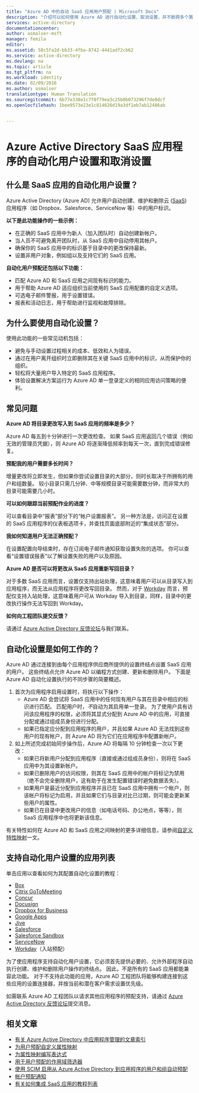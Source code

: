 ```yaml
---
title: "Azure AD 中的自动 SaaS 应用用户预配 | Microsoft Docs"
description: "介绍可以如何使用 Azure AD 进行自动化设置、取消设置，并不断跨多个第三方 SaaS 应用程序更新用户帐户。"
services: active-directory
documentationcenter: 
author: asmalser-msft
manager: femila
editor: 
ms.assetid: 58c5fa2d-bb33-4fba-8742-4441adf2cb62
ms.service: active-directory
ms.devlang: na
ms.topic: article
ms.tgt_pltfrm: na
ms.workload: identity
ms.date: 02/09/2016
ms.author: asmalser
translationtype: Human Translation
ms.sourcegitcommit: 6b77e338e1c7f0f79ea3c25b0b073296f7de0dcf
ms.openlocfilehash: 1bee9573e23e1c814626d19a3df1eb7ab12486ab


---
```

# <a name="automate-user-provisioning-and-deprovisioning-to-saas-applications-with-azure-active-directory"></a>Azure Active Directory SaaS 应用程序的自动化用户设置和取消设置
## <a name="what-is-automated-user-provisioning-for-saas-apps"></a>什么是 SaaS 应用的自动化用户设置？
Azure Active Directory (Azure AD) 允许用户自动创建、维护和删除云 ([SaaS](https://azure.microsoft.com/overview/what-is-saas/)) 应用程序（如 Dropbox、Salesforce、ServiceNow 等）中的用户标识。

**以下是此功能操作的一些示例：**

* 在正确的 SaaS 应用中为新人（加入团队时）自动创建新帐户。
* 当人员不可避免离开团队时，从 SaaS 应用中自动停用其帐户。
* 确保你的 SaaS 应用中的标识基于目录中的更改保持最新。
* 设置非用户对象，例如组以及支持它们的 SaaS 应用。

**自动化用户预配还包括以下功能：**

* 匹配 Azure AD 和 SaaS 应用之间现有标识的能力。
* 用于帮助 Azure AD 适应组织当前使用的 SaaS 应用配置的自定义选项。
* 可选电子邮件警报，用于设置错误。
* 报表和活动日志，用于帮助进行监视和故障排除。

## <a name="why-use-automated-provisioning"></a>为什么要使用自动化设置？
使用此功能的一些常见动机包括：

* 避免与手动设置过程相关的成本、低效和人为错误。
* 通过在用户离开组织时立即删除其在关键 SaaS 应用中的标识，从而保护你的组织。
* 轻松将大量用户导入特定的 SaaS 应用程序。
* 体验设置解决方案运行为 Azure AD 单一登录定义的相同应用访问策略的便利。

## <a name="frequently-asked-questions"></a>常见问题
**Azure AD 将目录更改写入到 SaaS 应用的频率是多少？**

Azure AD 每五到十分钟进行一次更改检查。 如果 SaaS 应用返回几个错误（例如无效的管理员凭据），则 Azure AD 将逐渐降低频率到每天一次，直到完成错误修复。

**预配我的用户需要多长时间？**

增量更改将立即发生，但如果你尝试设置目录的大部分，则时长取决于所拥有的用户和组数量。 较小目录只需几分钟、中等规模目录可能需要数分钟，而非常大的目录可能需要几小时。

**可以如何跟踪当前预配作业的进度？**

可以查看目录中“报表”部分下的“帐户设置报表”。 另一种方法是，访问正在设置的 SaaS 应用程序的仪表板选项卡，并查找页面底部附近的“集成状态”部分。

**我如何知道用户无法正确预配？**

在设置配置向导结束时，存在订阅电子邮件通知获取设置失败的选项。 你可以查看“设置错误报表”以了解设置失败的用户以及原因。

**Azure AD 是否可以将更改从 SaaS 应用重新写回目录？**

对于多数 SaaS 应用而言，设置仅支持出站处理，这意味着用户可以从目录写入到应用程序，而无法从应用程序将更改写回目录。 然而，对于 [Workday](https://msdn.microsoft.com/library/azure/dn762434.aspx) 而言，预配仅支持入站处理，这意味着用户可从 Workday 导入到目录，同样，目录中的更改执行操作无法写回到 Workday。

**如何向工程团队提交反馈？**

请通过 [Azure Active Directory 反馈论坛](https://feedback.azure.com/forums/169401-azure-active-directory/)与我们联系。

## <a name="how-does-automated-provisioning-work"></a>自动化设置是如何工作的？
Azure AD 通过连接到由每个应用程序供应商所提供的设置终结点设置 SaaS 应用的用户。 这些终结点允许 Azure AD 以编程方式创建、更新和删除用户。 下面是 Azure AD 自动化设置执行的不同步骤的简要概述。

1. 首次为应用程序启用设置时，将执行以下操作：
   * Azure AD 会尝试将 SaaS 应用中的任何现有用户与其在目录中相应的标识进行匹配。 匹配用户时，*不*自动为其启用单一登录。 为了使用户具有访问该应用程序的权限，必须将其显式分配到 Azure AD 中的应用，可直接分配或通过组成员身份进行分配。
   * 如果已指定应分配到应用程序的用户，并且如果 Azure AD 无法找到这些用户的现有帐户，则 Azure AD 将为它们在应用程序中配置新帐户。
2. 如上所述完成初始同步操作后，Azure AD 将每隔 10 分钟检查一次以下更改：
   * 如果已将新用户分配到应用程序（直接或通过组成员身份），则将在 SaaS 应用中为其设置新帐户。
   * 如果已删除用户的访问权限，则其在 SaaS 应用中的帐户将标记为禁用（绝不会完全删除用户，这有助于在发生配置错误时避免数据丢失）。
   * 如果用户是最近分配到应用程序并且已在 SaaS 应用中拥有一个帐户，则该帐户将标记为启用，并且如果它们与目录对比已过期，则可能会更新某些用户的属性。
   * 如果已在目录中更改用户的信息（如电话号码、办公地点，等等），则 SaaS 应用程序中也将更新该信息。

有关特性如何在 Azure AD 和 SaaS 应用之间映射的更多详细信息，请参阅[自定义特性映射](active-directory-saas-customizing-attribute-mappings.md)一文。

## <a name="list-of-apps-that-support-automated-user-provisioning"></a>支持自动化用户设置的应用列表
单击应用以查看如何为其配置自动化设置的教程：

* [Box](http://go.microsoft.com/fwlink/?LinkId=286016)
* [Citrix GoToMeeting](http://go.microsoft.com/fwlink/?LinkId=309580)
* [Concur](http://go.microsoft.com/fwlink/?LinkId=309575)
* [Docusign](http://go.microsoft.com/fwlink/?LinkId=403254)
* [Dropbox for Business](http://go.microsoft.com/fwlink/?LinkId=309581)
* [Google Apps](http://go.microsoft.com/fwlink/?LinkId=309577)
* [Jive](http://go.microsoft.com/fwlink/?LinkId=309591)
* [Salesforce](http://go.microsoft.com/fwlink/?LinkId=286017)
* [Salesforce Sandbox](http://go.microsoft.com/fwlink/?LinkId=327869)
* [ServiceNow](http://go.microsoft.com/fwlink/?LinkId=309587)
* [Workday](http://go.microsoft.com/fwlink/?LinkId=690250)（入站预配）

为了使应用程序支持自动化用户设置，它必须首先提供必要的、允许外部程序自动执行创建、维护和删除用户操作的终结点。 因此，不是所有的 SaaS 应用都能兼容此功能。 对于不支持此功能的应用，Azure AD 工程团队将能够构建连接到这些应用的设置连接器，并按当前和潜在客户需求设置优先级。

如需联系 Azure AD 工程团队以请求其他应用程序的预配支持，请通过 [Azure Active Directory 反馈论坛](https://feedback.azure.com/forums/169401-azure-active-directory/)提交消息。

## <a name="related-articles"></a>相关文章
* [有关 Azure Active Directory 中应用程序管理的文章索引](active-directory-apps-index.md)
* [为用户预配自定义属性映射](active-directory-saas-customizing-attribute-mappings.md)
* [为属性映射编写表达式](active-directory-saas-writing-expressions-for-attribute-mappings.md)
* [用于用户预配的作用域筛选器](active-directory-saas-scoping-filters.md)
* [使用 SCIM 启用从 Azure Active Directory 到应用程序的用户和组自动预配](active-directory-scim-provisioning.md)
* [帐户预配通知](active-directory-saas-account-provisioning-notifications.md)
* [有关如何集成 SaaS 应用的教程列表](active-directory-saas-tutorial-list.md)




<!--HONumber=Dec16_HO5-->


